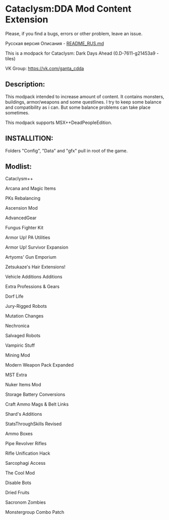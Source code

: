 # Cataclysm:DDA Mod Content Extension

Please, if you find a bugs, errors or other problem, leave an issue.

Русская версия Описания - [README_RUS.md](https://github.com/Adevald/Cataclysm_DDA_Mod_Content_Extension/blob/master/README_RUS.md)

This is a modpack for Cataclysm: Dark Days Ahead (0.D-7611-g21453a9 - tiles)

VK Group: https://vk.com/ganta_cdda

## Description:

This modpack intended to increase amount of content. It contains monsters, buildings, armor/weapons and some questlines. I try to keep some balance and compatibility as i can. But some balance problems can take place sometimes.
  
This modpack supports MSX++DeadPeopleEdition.


## INSTALLITION:

Folders "Config", "Data" and "gfx" pull in root of the game.




## Modlist:

  Cataclysm++
  
  Arcana and Magic Items
  
  PKs Rebalancing
  
  Ascension Mod
  
  AdvancedGear
  
  Fungus Fighter Kit
  
  Armor Up! PA Utilities
  
  Armor Up! Survivor Expansion
  
  Artyoms' Gun Emporium
  
  Zetsukaze's Hair Extensions!
  
  Vehicle Additions Additions
  
  Extra Professions & Gears
  
  Dorf Life
  
  Jury-Rigged Robots
  
  Mutation Changes
  
  Nechronica
  
  Salvaged Robots
  
  Vampiric Stuff
  
  Mining Mod
  
  Modern Weapon Pack Expanded
  
  MST Extra
  
  Nuker Items Mod
  
  Storage Battery Conversions
  
  Craft Ammo Mags & Belt Links
  
  Shard's Additions
  
  StatsThroughSkills Revised
  
  Ammo Boxes
  
  Pipe Revolver Rifles
  
  Rifle Unification Hack
  
  Sarcophagi Access
  
  The Cool Mod
  
  Disable Bots
  
  Dried Fruits
  
  Sacronom Zombies
  
  Monstergroup Combo Patch

